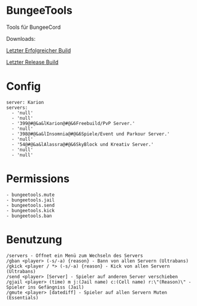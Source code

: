 BungeeTools
==========

Tools für BungeeCord

Downloads:

[Letzter Erfolgreicher Build](http://ci.skymine.de/job/BungeeTools/lastSuccessfulBuild/)

[Letzter Release Build](http://ci.skymine.de/job/BungeeTools/Release/)


Config
==========
```
server: Karion
servers:
  - 'null'
  - 'null'
  - '399@#@&a&lKarion@#@&6Freebuild/PvP Server.'
  - 'null'
  - '398@#@&a&lInsomnia@#@&6Spiele/Event und Parkour Server.'
  - 'null'
  - '54@#@&a&lAlassra@#@&6SkyBlock und Kreativ Server.'
  - 'null'
  - 'null'
```

Permissions
==========
```
- bungeetools.mute
- bungeetools.jail
- bungeetools.send
- bungeetools.kick
- bungeetools.ban
```
Benutzung
==========
```
/servers - Öffnet ein Menü zum Wechseln des Servers
/gban <player> (-s/-a) {reason} - Bann von allen Servern (Ultrabans)
/gkick <player / *> (-s/-a) {reason} - Kick von allen Servern (Ultrabans)
/send <player> [Server] - Spieler auf anderen Server verschieben
/gjail <player> (time) m j:(Jail name) c:(Cell name) r:\"(Reason)\" - Spieler ins Gefängniss (Jail)
/gmute <player> [datediff] - Spieler auf allen Servern Muten (Essentials)
```
